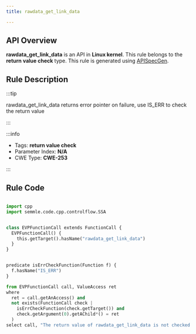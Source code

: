 ```yaml
---
title: rawdata_get_link_data

---
```



## API Overview
**rawdata_get_link_data** is an API in **Linux kernel**. This rule belongs to the **return value check** type. This rule is generated using [APISpecGen](../../tools/APISpecGen).
## Rule Description

:::tip

rawdata_get_link_data returns error pointer on failure, use IS_ERR to check the return value

:::

:::info

- Tags: **return value check**
- Parameter Index: **N/A**
- CWE Type: **CWE-253**

:::

## Rule Code
```python

import cpp
import semmle.code.cpp.controlflow.SSA


class EVPFunctionCall extends FunctionCall {
  EVPFunctionCall() {
    this.getTarget().hasName("rawdata_get_link_data")
  }
}


predicate isErrCheckFunction(Function f) {
  f.hasName("IS_ERR") 
}

from EVPFunctionCall call, ValueAccess ret
where
  ret = call.getAnAccess() and
  not exists(FunctionCall check |
    isErrCheckFunction(check.getTarget()) and
    check.getArgument(0).getAChild*() = ret
  )
select call, "The return value of rawdata_get_link_data is not checked with IS_ERR."
    
```